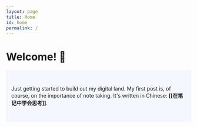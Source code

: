 ```yaml
---
layout: page
title: Home
id: home
permalink: /
---
```


# Welcome! 🌱

<p style="padding: 3em 1em; background: #f5f7ff; border-radius: 4px;">
  Just getting started to build out my digital land. My first post is, of course, on the importance of note taking. It's written in Chinese: <span style="font-weight: bold">[[在笔记中学会思考]]</span>.
</p>



<style>
  .wrapper {
    max-width: 46em;
  }
</style>
